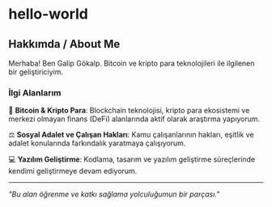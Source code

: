 # hello-world

## Hakkımda / About Me

Merhaba! Ben Galip Gökalp. Bitcoin ve kripto para teknolojileri ile ilgilenen bir geliştiriciyim.

### İlgi Alanlarım

🔷 **Bitcoin & Kripto Para**: Blockchain teknolojisi, kripto para ekosistemi ve merkezi olmayan finans (DeFi) alanlarında aktif olarak araştırma yapıyorum.

⚖️ **Sosyal Adalet ve Çalışan Hakları**: Kamu çalışanlarının hakları, eşitlik ve adalet konularında farkındalık yaratmaya çalışıyorum.

💻 **Yazılım Geliştirme**: Kodlama, tasarım ve yazılım geliştirme süreçlerinde kendimi geliştirmeye devam ediyorum.

---

*"Bu alan öğrenme ve katkı sağlama yolculuğumun bir parçası."*
